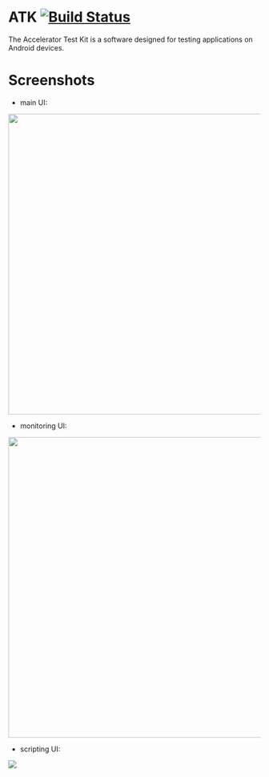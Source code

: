 ATK  [![Build Status](https://travis-ci.org/Orange-OpenSource/ATK.png)](https://travis-ci.org/Orange-OpenSource/ATK) 
===

The Accelerator Test Kit is a software designed for testing applications on Android devices.

Screenshots
===========
+ main UI:

<img width='600px' src='http://dev-ice.orange-labs.fr/atk/docv2/images/ATK_main_ui.png'/>

+ monitoring UI:

<img width='600px' src='http://dev-ice.orange-labs.fr/atk/docv2/images/tools_analyzer_description1.png'/>

+ scripting UI:

<img src='http://dev-ice.orange-labs.fr/atk/docv2/images/tools_recorder_autocompletion.png'/>